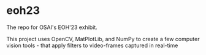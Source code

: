 # eoh23
The repo for OSAI's EOH'23 exhibit.

This project uses OpenCV, MatPlotLib, and NumPy to create a few computer vision tools - that apply filters to video-frames captured in real-time

